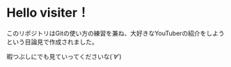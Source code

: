 # Hello visiter！
  
このリポジトリはGitの使い方の練習を兼ね、大好きなYouTuberの紹介をしようという目論見で作成されました。
  
暇つぶしにでも見ていってくださいな(*´∀`*)